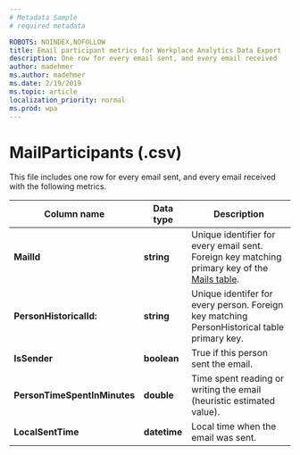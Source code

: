 ```yaml
---
# Metadata Sample
# required metadata

ROBOTS: NOINDEX,NOFOLLOW
title: Email participant metrics for Workplace Analytics Data Export
description: One row for every email sent, and every email received
author: madehmer
ms.author: madehmer
ms.date: 2/19/2019
ms.topic: article
localization_priority: normal
ms.prod: wpa
---
```


# MailParticipants (.csv)

This file includes one row for every email sent, and every email received with the following metrics.
  
|Column name|Data type|Description|
|-----------------|---------------|-----------------|
|**MailId**|**string**|Unique identifier for every email sent. Foreign key matching primary key of the [Mails table](./mails.md).|
|**PersonHistoricalId:**|**string**|Unique identifer for every person. Foreign key matching PersonHistorical table primary key.|  
|**IsSender**|**boolean**|True if this person sent the email.|
|**PersonTimeSpentInMinutes**|**double**|Time spent reading or writing the email (heuristic estimated value).|
|**LocalSentTime**|**datetime**|Local time when the email was sent.|

